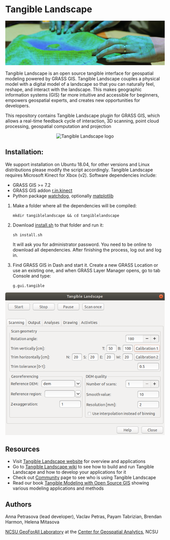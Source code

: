 Tangible Landscape
==================
![header image](readme_image.jpg "Tangible Landscape plugin")

Tangible Landscape is an open source tangible interface for geospatial modeling powered by GRASS GIS. Tangible Landscape couples a physical model with a digital model of a landscape so that you can naturally feel, reshape, and interact with the landscape. This makes geographic information systems (GIS) far more intuitive and accessible for beginners, empowers geospatial experts, and creates new opportunities for developers.

This repository contains Tangible Landscape plugin for GRASS GIS, which allows
a real-time feedback cycle of interaction, 3D scanning, point cloud processing, geospatial computation and projection

<p align="center">
<img src="https://github.com/tangible-landscape/tangible-landscape-media/blob/master/tl_logo/tl_logo.png?raw=true" alt="Tangible Landscape logo" width="150"/></p>

Installation:
----------------------------------
We support installation on Ubuntu 18.04, for other versions and Linux distributions please modify the script accordingly. Tangible Landscape requires Microsoft Kinect for Xbox (v2). Software dependencies include:

-   GRASS GIS >= 7.2
-   GRASS GIS addon [r.in.kinect](https://github.com/ncsu-osgeorel/r.in.kinect)
-   Python package [watchdog](https://pypi.python.org/pypi/watchdog), optionally [matplotlib](https://matplotlib.org/)

1. Make a folder where all the dependencies will be compiled:

       mkdir tangiblelandscape && cd tangiblelandscape

2. Download [install.sh](install.sh) to that folder and run it:

       sh install.sh

    It will ask you for administrator password. You need to be online to download all dependencies. After finishing the process, log out and log in.

3. Find GRASS GIS in Dash and start it. Create a new GRASS Location or use an existing one, and when GRASS Layer Manager opens, go to tab Console and type:

       g.gui.tangible


![Tangible Landscape plugin](tangible_landscape_dialog.png "Tangible Landscape plugin")

Resources
--------
 - Visit [Tangible Landscape website](https://tangible-landscape.github.io) for overview and applications
 - Go to [Tangible Landscape wiki](https://github.com/tangible-landscape/grass-tangible-landscape/wiki)
 to see how to build and run Tangible Landscape and how to develop your applications for it
 - Check out [Community](https://github.com/tangible-landscape/grass-tangible-landscape/wiki/Community)
 page to see who is using Tangible Landscape
 - Read our book [Tangible Modeling with Open Source GIS](https://link.springer.com/book/10.1007%2F978-3-319-89303-7) showing various modeling applications and methods



Authors
--------
Anna Petrasova (lead developer), Vaclav Petras, Payam Tabrizian, Brendan Harmon, Helena Mitasova

[NCSU GeoForAll Laboratory](https://geospatial.ncsu.edu/geoforall/) at the [Center for Geospatial Analytics](https://cnr.ncsu.edu/geospatial/), NCSU
